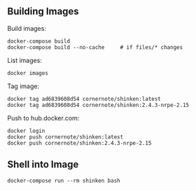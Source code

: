 ## Building Images

Build images:

```
docker-compose build
docker-compose build --no-cache     # if files/* changes
```

List images:

```
docker images
```

Tag image:

```
docker tag ad6839608d54 cornernote/shinken:latest
docker tag ad6839608d54 cornernote/shinken:2.4.3-nrpe-2.15
```

Push to hub.docker.com:

```
docker login
docker push cornernote/shinken:latest
docker push cornernote/shinken:2.4.3-nrpe-2.15
```

## Shell into Image

```
docker-compose run --rm shinken bash
```
